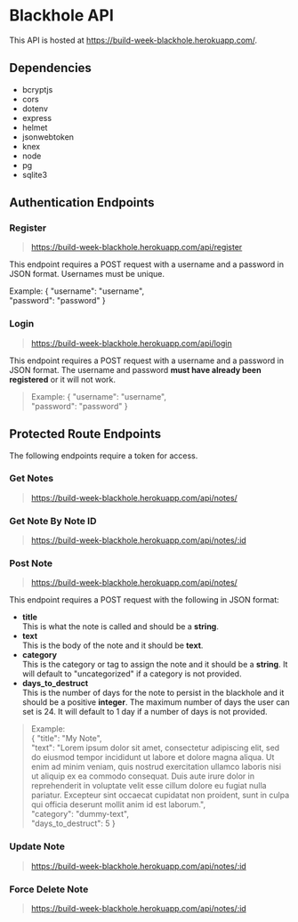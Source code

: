 # Blackhole API 

This API is hosted at https://build-week-blackhole.herokuapp.com/. 

## Dependencies 
* bcryptjs
* cors
* dotenv
* express
* helmet
* jsonwebtoken
* knex
* node
* pg
* sqlite3 

## Authentication Endpoints 

### Register 
> https://build-week-blackhole.herokuapp.com/api/register 

This endpoint requires a POST request with a username and a password in JSON format. Usernames must be unique. 

Example: 
    { "username": "username",  
    "password": "password" } 


### Login 
> https://build-week-blackhole.herokuapp.com/api/login 

This endpoint requires a POST request with a username and a password in JSON format. The username and password **must have already been registered** or it will not work. 

> Example: 
    { "username": "username",  
    "password": "password" }

## Protected Route Endpoints 

The following endpoints require a token for access. 

### Get Notes 
> https://build-week-blackhole.herokuapp.com/api/notes/ 

### Get Note By Note ID 
> https://build-week-blackhole.herokuapp.com/api/notes/:id 

### Post Note 
> https://build-week-blackhole.herokuapp.com/api/notes/ 

This endpoint requires a POST request with the following in JSON format: 
* **title**   
This is what the note is called and should be a **string**. 
* **text**  
This is the body of the note and it should be **text**. 
* **category**  
This is the category or tag to assign the note and it should be a **string**. It will default to "uncategorized" if a category is not provided. 
* **days_to_destruct**   
This is the number of days for the note to persist in the blackhole and it should be a positive **integer**. The maximum number of days the user can set is 24. It will default to 1 day if a number of days is not provided. 

> Example:   
    { "title": "My Note",  
    "text": "Lorem ipsum dolor sit amet, consectetur adipiscing elit, sed do eiusmod tempor incididunt ut labore et dolore magna aliqua. Ut enim ad minim veniam, quis nostrud exercitation ullamco laboris nisi ut aliquip ex ea commodo consequat. Duis aute irure dolor in reprehenderit in voluptate velit esse cillum dolore eu fugiat nulla pariatur. Excepteur sint occaecat cupidatat non proident, sunt in culpa qui officia deserunt mollit anim id est laborum.",   
    "category": "dummy-text",   
    "days_to_destruct": 5 }

### Update Note 
> https://build-week-blackhole.herokuapp.com/api/notes/:id 

### Force Delete Note 
> https://build-week-blackhole.herokuapp.com/api/notes/:id 


